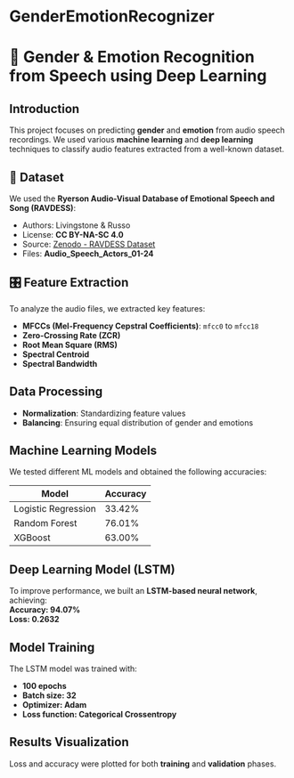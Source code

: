 # GenderEmotionRecognizer
# 🎤 Gender & Emotion Recognition from Speech using Deep Learning

##  Introduction
This project focuses on predicting **gender** and **emotion** from audio speech recordings. We used various **machine learning** and **deep learning** techniques to classify audio features extracted from a well-known dataset.

## 📂 Dataset
We used the **Ryerson Audio-Visual Database of Emotional Speech and Song (RAVDESS)**:
- Authors: Livingstone & Russo  
- License: **CC BY-NA-SC 4.0**  
- Source: [Zenodo - RAVDESS Dataset](https://zenodo.org/record/1188976)  
- Files: **Audio_Speech_Actors_01-24**  

## 🎛️ Feature Extraction  
To analyze the audio files, we extracted key features:
- **MFCCs (Mel-Frequency Cepstral Coefficients)**: `mfcc0` to `mfcc18`
- **Zero-Crossing Rate (ZCR)**
- **Root Mean Square (RMS)**
- **Spectral Centroid**
- **Spectral Bandwidth**

##  Data Processing  
- **Normalization**: Standardizing feature values  
- **Balancing**: Ensuring equal distribution of gender and emotions  

##  Machine Learning Models  
We tested different ML models and obtained the following accuracies:

| Model           | Accuracy |
|----------------|----------|
| Logistic Regression | 33.42% |
| Random Forest       | 76.01% |
| XGBoost            | 63.00% |

##  Deep Learning Model (LSTM)  
To improve performance, we built an **LSTM-based neural network**, achieving:  
 **Accuracy: 94.07%**  
 **Loss: 0.2632**  

## Model Training  
The LSTM model was trained with:
- **100 epochs**
- **Batch size: 32**
- **Optimizer: Adam**
- **Loss function: Categorical Crossentropy**

## Results Visualization  
Loss and accuracy were plotted for both **training** and **validation** phases.


